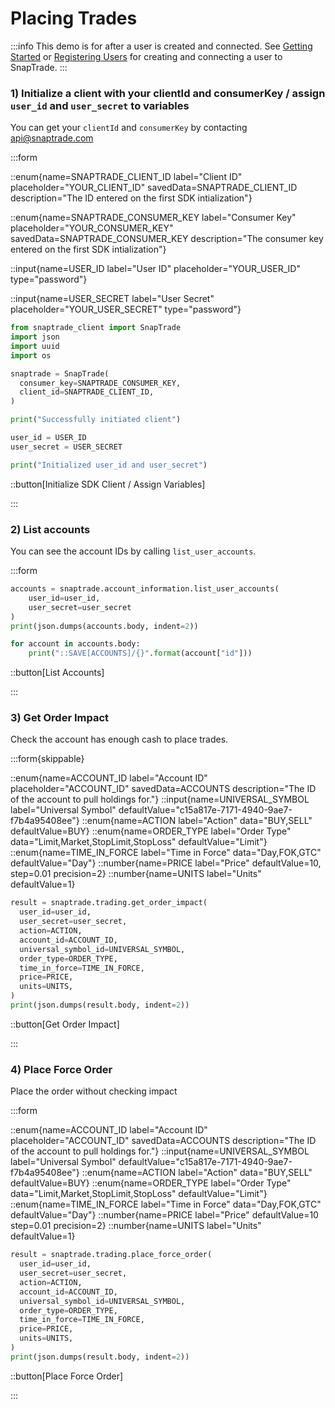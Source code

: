 # Placing Trades

:::info
This demo is for after a user is created and connected. See [Getting Started](/snaptrade/snaptrade-demos/getting-started) or
[Registering Users](/snaptrade/snaptrade-demos/registering-users) for creating and connecting a user to SnapTrade.
:::

### 1) Initialize a client with your clientId and consumerKey / assign `user_id` and `user_secret` to variables

You can get your `clientId` and `consumerKey` by contacting [api@snaptrade.com](mailto:api@snaptrade.com)

:::form

::enum{name=SNAPTRADE_CLIENT_ID label="Client ID" placeholder="YOUR_CLIENT_ID" savedData=SNAPTRADE_CLIENT_ID description="The ID entered on the first SDK intialization"}

::enum{name=SNAPTRADE_CONSUMER_KEY label="Consumer Key" placeholder="YOUR_CONSUMER_KEY" savedData=SNAPTRADE_CONSUMER_KEY description="The consumer key entered on the first SDK intialization"}

::input{name=USER_ID label="User ID" placeholder="YOUR_USER_ID" type="password"}

::input{name=USER_SECRET label="User Secret" placeholder="YOUR_USER_SECRET" type="password"}

```python
from snaptrade_client import SnapTrade
import json
import uuid
import os

snaptrade = SnapTrade(
  consumer_key=SNAPTRADE_CONSUMER_KEY,
  client_id=SNAPTRADE_CLIENT_ID,
)

print("Successfully initiated client")

user_id = USER_ID
user_secret = USER_SECRET

print("Initialized user_id and user_secret")
```

::button[Initialize SDK Client / Assign Variables]

:::

### 2) List accounts

You can see the account IDs by calling `list_user_accounts`.

:::form

```python
accounts = snaptrade.account_information.list_user_accounts(
    user_id=user_id,
    user_secret=user_secret
)
print(json.dumps(accounts.body, indent=2))

for account in accounts.body:
    print("::SAVE[ACCOUNTS]/{}".format(account["id"]))
```

::button[List Accounts]

:::

### 3) Get Order Impact

Check the account has enough cash to place trades.

:::form{skippable}

::enum{name=ACCOUNT_ID label="Account ID" placeholder="ACCOUNT_ID" savedData=ACCOUNTS description="The ID of the account to pull holdings for."}
::input{name=UNIVERSAL_SYMBOL label="Universal Symbol" defaultValue="c15a817e-7171-4940-9ae7-f7b4a95408ee"}
::enum{name=ACTION label="Action" data="BUY,SELL" defaultValue=BUY}
::enum{name=ORDER_TYPE label="Order Type" data="Limit,Market,StopLimit,StopLoss" defaultValue="Limit"}
::enum{name=TIME_IN_FORCE label="Time in Force" data="Day,FOK,GTC" defaultValue="Day"}
::number{name=PRICE label="Price" defaultValue=10, step=0.01 precision=2}
::number{name=UNITS label="Units" defaultValue=1}

```python
result = snaptrade.trading.get_order_impact(
  user_id=user_id,
  user_secret=user_secret,
  action=ACTION,
  account_id=ACCOUNT_ID,
  universal_symbol_id=UNIVERSAL_SYMBOL,
  order_type=ORDER_TYPE,
  time_in_force=TIME_IN_FORCE,
  price=PRICE,
  units=UNITS,
)
print(json.dumps(result.body, indent=2))
```

::button[Get Order Impact]

:::

### 4) Place Force Order

Place the order without checking impact

:::form

::enum{name=ACCOUNT_ID label="Account ID" placeholder="ACCOUNT_ID" savedData=ACCOUNTS description="The ID of the account to pull holdings for."}
::input{name=UNIVERSAL_SYMBOL label="Universal Symbol" defaultValue="c15a817e-7171-4940-9ae7-f7b4a95408ee"}
::enum{name=ACTION label="Action" data="BUY,SELL" defaultValue=BUY}
::enum{name=ORDER_TYPE label="Order Type" data="Limit,Market,StopLimit,StopLoss" defaultValue="Limit"}
::enum{name=TIME_IN_FORCE label="Time in Force" data="Day,FOK,GTC" defaultValue="Day"}
::number{name=PRICE label="Price" defaultValue=10 step=0.01 precision=2}
::number{name=UNITS label="Units" defaultValue=1}

```python
result = snaptrade.trading.place_force_order(
  user_id=user_id,
  user_secret=user_secret,
  action=ACTION,
  account_id=ACCOUNT_ID,
  universal_symbol_id=UNIVERSAL_SYMBOL,
  order_type=ORDER_TYPE,
  time_in_force=TIME_IN_FORCE,
  price=PRICE,
  units=UNITS,
)
print(json.dumps(result.body, indent=2))
```

::button[Place Force Order]

:::
